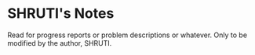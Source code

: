 # SHRUTI's Notes
Read for progress reports or problem descriptions or whatever.
Only to be modified by the author, SHRUTI.